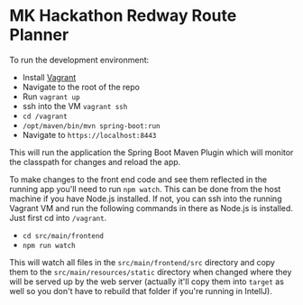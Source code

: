 # MK Hackathon Redway Route Planner

To run the development environment:

* Install [Vagrant](https://www.vagrantup.com)
* Navigate to the root of the repo
* Run `vagrant up`
* ssh into the VM `vagrant ssh`
* `cd /vagrant`
* `/opt/maven/bin/mvn spring-boot:run`
* Navigate to `https://localhost:8443`

This will run the application the Spring Boot Maven Plugin which will monitor the classpath for changes and reload the app.

To make changes to the front end code and see them reflected in the running app you'll need to run `npm watch`. This can be done from the host machine if you have Node.js installed. If not, you can ssh into the running Vagrant VM and run the following commands in there as Node.js is installed. Just first cd into `/vagrant`. 

* `cd src/main/frontend`
* `npm run watch`

This will watch all files in the `src/main/frontend/src` directory and copy them to the `src/main/resources/static` directory when changed where they will be served up by the web server (actually it'll copy them into `target` as well so you don't have to rebuild that folder if you're running in IntellJ).

